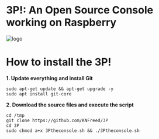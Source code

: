 # 3P!: An Open Source Console working on Raspberry
![logo](https://github.com/KNFreed/3P.github.io/raw/master/img/logo.png)

# How to install the 3P!

**1. Update everything and install Git**

```
sudo apt-get update && apt-get upgrade -y
sudo apt install git-core
```

**2. Download the source files and execute the script**

```
cd /tmp
git clone https://github.com/KNFreed/3P
cd 3P
sudo chmod a+x 3Ptheconsole.sh && ./3Ptheconsole.sh
```


